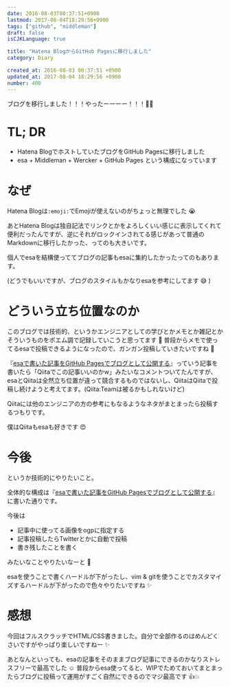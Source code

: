 ```yaml
---
date: 2016-08-03T00:37:51+0900
lastmod: 2017-08-04T18:29:56+0900
tags: ["github", "middleman"]
draft: false
isCJKLanguage: true

title: "Hatena BlogからGitHub Pagesに移行しました"
category: Diary

created_at: 2016-08-03 00:37:51 +0900
updated_at: 2017-08-04 18:29:56 +0900
number: 400
---
```


ブログを移行しました！！！やったーーーー！！！:tada::sparkles:

# TL; DR
* Hatena BlogでホストしていたブログをGitHub Pagesに移行しました
* esa + Middleman + Wercker + GitHub Pages という構成になっています

# なぜ
Hatena Blogは`:emoji:`でEmojiが使えないのがちょっと無理でした :sob:

あとHatena Blogは独自記法でリンクとかをよろしくいい感じに表示してくれて便利だったんですが、逆にそれがロックインされてる感じがあって普通のMarkdownに移行したかった、ってのも大きいです。

個人でesaを結構使っててブログの記事もesaに集約したかったってのもあります。

(どうでもいいですが、ブログのスタイルもかなりesaを参考にしてます :sweat_smile: )

# どういう立ち位置なのか
このブログでは技術的、というかエンジニアとしての学びとかメモとか雑記とかそういうものをポエム調で記録していこうと思ってます :memo:
普段からメモで使ってるesaで投稿できるようになったので、ガンガン投稿していきたいですね :muscle: 

『[esaで書いた記事をGitHub Pagesでブログとして公開する](http://qiita.com/nownabe/items/915c44f19d5806058419)』っていう記事を書いたら「Qiitaでこの記事いいのかw」みたいなコメントついてたんですが、esaとQiitaは全然立ち位置が違って競合するものではないし、QiitaはQiitaで投稿し続けようと考えてます。(Qiita:Teamは被るかもしれないけど)

Qiitaには他のエンジニアの方の参考にもなるようなネタがまとまったら投稿するつもりです。

僕はQiitaもesaも好きです :heart_eyes: 

# 今後
というか技術的にやりたいこと。

全体的な構成は『[esaで書いた記事をGitHub Pagesでブログとして公開する](http://qiita.com/nownabe/items/915c44f19d5806058419)』に書いた通りです。

今後は

* 記事中に使ってる画像をogpに指定する
* 記事投稿したらTwitterとかに自動で投稿
* 書き残したことを書く

みたいなことやりたいなーと :thought_balloon: 

esaを使うことで書くハードルが下がったし、vim & gitを使うことでカスタマイズするハードルが下がったので色々やりたいですね :sparkles:

# 感想
今回はフルスクラッチでHTML/CSS書きました。自分で全部作るのはめんどくさいですがやっぱり楽しいですねー :sparkles:

あとなんといっても、esaの記事をそのままブログ記事にできるのかなりストレスフリーで最高でした :relaxed: 
普段からesa使ってると、WIPでためておいてまとまったらブログに投稿って運用がすごく自然にできるのでマジ最高です :+1::boom:
